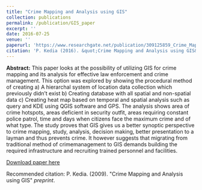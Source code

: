 ```yaml
---
title: "Crime Mapping and Analysis using GIS"
collection: publications
permalink: /publication/GIS_paper
excerpt: ''
date: 2016-07-25
venue: ''
paperurl: 'https://www.researchgate.net/publication/309125859_Crime_Mapping_and_Analysis_using_GIS'
citation: 'P. Kedia (2016). &quot;Crime Mapping and Analysis using GIS&quot; <i>preprint</i>.'
---
```

**Abstract:** This paper looks at the possibility of utilizing GIS for crime mapping and its analysis for effective law enforcement and crime management. This option was explored by showing the procedural method of creating a) A hierarchal system of location data collection which previously didn’t exist b) Creating database with all spatial and non-spatial data c) Creating heat map based on temporal and spatial analysis such as query and KDE using QGIS software and GPS. The analysis shows area of crime hotspots, areas deficient in security outfit, areas requiring constant police patrol, time and days when citizens face the maximum crime and of what type. The study proves that GIS gives us a better synoptic perspective to crime mapping, study, analysis, decision making, better presentation to a layman and thus prevents crime. It however suggests that migrating from traditional method of crimemanagement to GIS demands building the required infrastructure and recruiting trained personnel and facilities. 

[Download paper here](https://www.researchgate.net/publication/309125859_Crime_Mapping_and_Analysis_using_GIS)

Recommended citation: P. Kedia. (2009). "Crime Mapping and Analysis using GIS" <i>preprint</i>.

